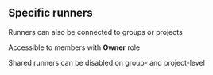 <!-- .slide: id="gitlab_specific_runners" -->

## Specific runners

Runners can also be connected to groups or projects

Accessible to members with **Owner** role

Shared runners can be disabled on group- and project-level
